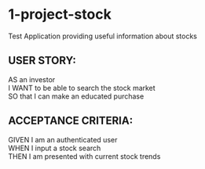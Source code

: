 # 1-project-stock
Test
Application providing useful information about stocks

## USER STORY:

AS an investor  
I WANT to be able to search the stock market  
SO that I can make an educated purchase

## ACCEPTANCE CRITERIA:

GIVEN I am an authenticated user  
WHEN I input a stock search  
THEN I am presented with current stock trends
